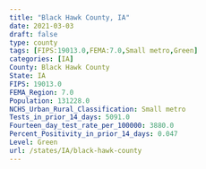 ```yaml
---
title: "Black Hawk County, IA"
date: 2021-03-03
draft: false
type: county
tags: [FIPS:19013.0,FEMA:7.0,Small metro,Green]
categories: [IA]
County: Black Hawk County
State: IA
FIPS: 19013.0
FEMA_Region: 7.0
Population: 131228.0
NCHS_Urban_Rural_Classification: Small metro
Tests_in_prior_14_days: 5091.0
Fourteen_day_test_rate_per_100000: 3880.0
Percent_Positivity_in_prior_14_days: 0.047
Level: Green
url: /states/IA/black-hawk-county
---
```



